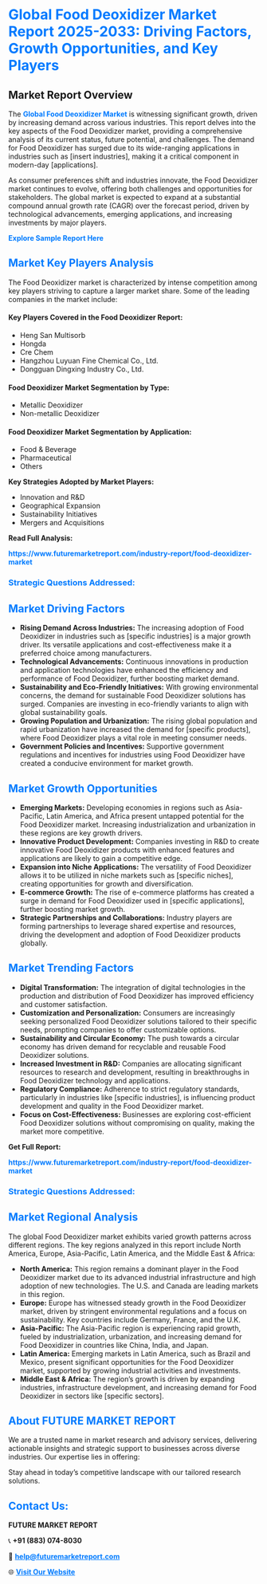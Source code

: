 <h1 style="color: #007BFF;">Global Food Deoxidizer Market Report 2025-2033: Driving Factors, Growth Opportunities, and Key Players</h1>

<section id="overview">
<h2>Market Report Overview</h2>
<p>The <a href="https://www.futuremarketreport.com/industry-report/food-deoxidizer-market" style="color: #007BFF; text-decoration: none;"><strong>Global Food Deoxidizer Market</strong></a> is witnessing significant growth, driven by increasing demand across various industries. This report delves into the key aspects of the Food Deoxidizer market, providing a comprehensive analysis of its current status, future potential, and challenges. The demand for Food Deoxidizer has surged due to its wide-ranging applications in industries such as [insert industries], making it a critical component in modern-day [applications].</p>
<p>As consumer preferences shift and industries innovate, the Food Deoxidizer market continues to evolve, offering both challenges and opportunities for stakeholders. The global market is expected to expand at a substantial compound annual growth rate (CAGR) over the forecast period, driven by technological advancements, emerging applications, and increasing investments by major players.</p>
</section>

<section id="overview">
<p><a href="https://www.futuremarketreport.com/request-sample/reportId=62382" style="color: #007BFF; text-decoration: none;"><strong>Explore Sample Report Here</strong></a></p>
</section>

<section id="key-players">
<h2 style="color: #007BFF;">Market Key Players Analysis</h2>
<p>The Food Deoxidizer market is characterized by intense competition among key players striving to capture a larger market share. Some of the leading companies in the market include:</p>
<h4>Key Players Covered in the Food Deoxidizer Report:</h4>
<ul><li>Heng San Multisorb</li><li>Hongda</li><li>Cre Chem</li><li>Hangzhou Luyuan Fine Chemical Co., Ltd.</li><li>Dongguan Dingxing Industry Co., Ltd.</li></ul>
<h4>Food Deoxidizer Market Segmentation by Type:</h4>
<ul><li>Metallic Deoxidizer</li><li>Non-metallic Deoxidizer</li></ul>

<h4>Food Deoxidizer Market Segmentation by Application:</h4>
<ul><li>Food &amp; Beverage</li><li>Pharmaceutical</li><li>Others</li></ul>
<p><strong>Key Strategies Adopted by Market Players:</strong></p>
<ul>
<li>Innovation and R&D</li>
<li>Geographical Expansion</li>
<li>Sustainability Initiatives</li>
<li>Mergers and Acquisitions</li>
</ul>
</section>

<section>
<p><strong>Read Full Analysis: </strong></p><a href="https://www.futuremarketreport.com/industry-report/food-deoxidizer-market" style="color: #007BFF; text-decoration: none;"><strong>https://www.futuremarketreport.com/industry-report/food-deoxidizer-market</strong></a>
<h3 style="color: #007BFF;">Strategic Questions Addressed:</h3>
</section>

<section id="driving-factors">
<h2 style="color: #007BFF;">Market Driving Factors</h2>
<ul>
<li><strong>Rising Demand Across Industries:</strong> The increasing adoption of Food Deoxidizer in industries such as [specific industries] is a major growth driver. Its versatile applications and cost-effectiveness make it a preferred choice among manufacturers.</li>
<li><strong>Technological Advancements:</strong> Continuous innovations in production and application technologies have enhanced the efficiency and performance of Food Deoxidizer, further boosting market demand.</li>
<li><strong>Sustainability and Eco-Friendly Initiatives:</strong> With growing environmental concerns, the demand for sustainable Food Deoxidizer solutions has surged. Companies are investing in eco-friendly variants to align with global sustainability goals.</li>
<li><strong>Growing Population and Urbanization:</strong> The rising global population and rapid urbanization have increased the demand for [specific products], where Food Deoxidizer plays a vital role in meeting consumer needs.</li>
<li><strong>Government Policies and Incentives:</strong> Supportive government regulations and incentives for industries using Food Deoxidizer have created a conducive environment for market growth.</li>
</ul>
</section>

<section id="growth-opportunities">
<h2 style="color: #007BFF;">Market Growth Opportunities</h2>
<ul>
<li><strong>Emerging Markets:</strong> Developing economies in regions such as Asia-Pacific, Latin America, and Africa present untapped potential for the Food Deoxidizer market. Increasing industrialization and urbanization in these regions are key growth drivers.</li>
<li><strong>Innovative Product Development:</strong> Companies investing in R&D to create innovative Food Deoxidizer products with enhanced features and applications are likely to gain a competitive edge.</li>
<li><strong>Expansion into Niche Applications:</strong> The versatility of Food Deoxidizer allows it to be utilized in niche markets such as [specific niches], creating opportunities for growth and diversification.</li>
<li><strong>E-commerce Growth:</strong> The rise of e-commerce platforms has created a surge in demand for Food Deoxidizer used in [specific applications], further boosting market growth.</li>
<li><strong>Strategic Partnerships and Collaborations:</strong> Industry players are forming partnerships to leverage shared expertise and resources, driving the development and adoption of Food Deoxidizer products globally.</li>
</ul>
</section>

<section id="trending-factors">
<h2 style="color: #007BFF;">Market Trending Factors</h2>
<ul>
<li><strong>Digital Transformation:</strong> The integration of digital technologies in the production and distribution of Food Deoxidizer has improved efficiency and customer satisfaction.</li>
<li><strong>Customization and Personalization:</strong> Consumers are increasingly seeking personalized Food Deoxidizer solutions tailored to their specific needs, prompting companies to offer customizable options.</li>
<li><strong>Sustainability and Circular Economy:</strong> The push towards a circular economy has driven demand for recyclable and reusable Food Deoxidizer solutions.</li>
<li><strong>Increased Investment in R&D:</strong> Companies are allocating significant resources to research and development, resulting in breakthroughs in Food Deoxidizer technology and applications.</li>
<li><strong>Regulatory Compliance:</strong> Adherence to strict regulatory standards, particularly in industries like [specific industries], is influencing product development and quality in the Food Deoxidizer market.</li>
<li><strong>Focus on Cost-Effectiveness:</strong> Businesses are exploring cost-efficient Food Deoxidizer solutions without compromising on quality, making the market more competitive.</li>
</ul>
</section>

<section>
<p><strong>Get Full Report: </strong></p><a href="https://www.futuremarketreport.com/industry-report/food-deoxidizer-market" style="color: #007BFF; text-decoration: none;"><strong>https://www.futuremarketreport.com/industry-report/food-deoxidizer-market</strong></a>
<h3 style="color: #007BFF;">Strategic Questions Addressed:</h3>
</section>


<section id="regional-analysis">
<h2 style="color: #007BFF;">Market Regional Analysis</h2>
<p>The global Food Deoxidizer market exhibits varied growth patterns across different regions. The key regions analyzed in this report include North America, Europe, Asia-Pacific, Latin America, and the Middle East & Africa:</p>
<ul>
<li><strong>North America:</strong> This region remains a dominant player in the Food Deoxidizer market due to its advanced industrial infrastructure and high adoption of new technologies. The U.S. and Canada are leading markets in this region.</li>
<li><strong>Europe:</strong> Europe has witnessed steady growth in the Food Deoxidizer market, driven by stringent environmental regulations and a focus on sustainability. Key countries include Germany, France, and the U.K.</li>
<li><strong>Asia-Pacific:</strong> The Asia-Pacific region is experiencing rapid growth, fueled by industrialization, urbanization, and increasing demand for Food Deoxidizer in countries like China, India, and Japan.</li>
<li><strong>Latin America:</strong> Emerging markets in Latin America, such as Brazil and Mexico, present significant opportunities for the Food Deoxidizer market, supported by growing industrial activities and investments.</li>
<li><strong>Middle East & Africa:</strong> The region’s growth is driven by expanding industries, infrastructure development, and increasing demand for Food Deoxidizer in sectors like [specific sectors].</li>
</ul>
</section>

<footer>
<h2 style="color: #007BFF;">About FUTURE MARKET REPORT</h2>
<p>We are a trusted name in market research and advisory services, delivering actionable insights and strategic support to businesses across diverse industries. Our expertise lies in offering:</p>

<p>Stay ahead in today’s competitive landscape with our tailored research solutions.</p>

<h2 style="color: #007BFF;">Contact Us:</h2>
<p><strong>FUTURE MARKET REPORT</strong></p>
<p>📞 <strong>+91 (883) 074-8030</strong></p>
<p>📧 <strong><a href="mailto:help@futuremarketreport.com" style="color: #007BFF;">help@futuremarketreport.com</a></strong></p>
<p>🌐 <strong><a href="https://www.futuremarketreport.com/" style="color: #007BFF;">Visit Our Website</a></strong></p>
</footer>